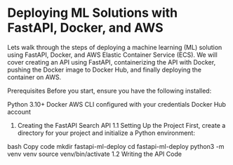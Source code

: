 # Deploying ML Solutions with FastAPI, Docker, and AWS

Lets walk through the steps of deploying a machine learning (ML) solution using FastAPI, Docker, and AWS Elastic Container Service (ECS). We will cover creating an API using FastAPI, containerizing the API with Docker, pushing the Docker image to Docker Hub, and finally deploying the container on AWS.

Prerequisites
Before you start, ensure you have the following installed:

Python 3.10+
Docker
AWS CLI configured with your credentials
Docker Hub account
1. Creating the FastAPI Search API
1.1 Setting Up the Project
First, create a directory for your project and initialize a Python environment:

bash
Copy code
mkdir fastapi-ml-deploy
cd fastapi-ml-deploy
python3 -m venv venv
source venv/bin/activate
1.2 Writing the API Code
